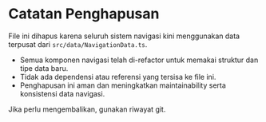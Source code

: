 # Catatan Penghapusan

File ini dihapus karena seluruh sistem navigasi kini menggunakan data terpusat dari `src/data/NavigationData.ts`.

- Semua komponen navigasi telah di-refactor untuk memakai struktur dan tipe data baru.
- Tidak ada dependensi atau referensi yang tersisa ke file ini.
- Penghapusan ini aman dan meningkatkan maintainability serta konsistensi data navigasi.

Jika perlu mengembalikan, gunakan riwayat git.

